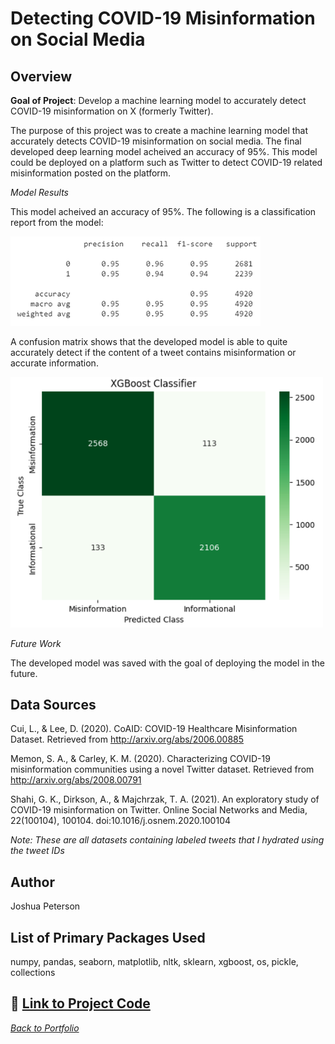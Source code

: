 # Detecting COVID-19 Misinformation on Social Media

## Overview

**Goal of Project**: Develop a machine learning model to accurately detect COVID-19 misinformation on X (formerly Twitter). 

The purpose of this project was to create a machine learning model that accurately detects COVID-19 misinformation on social media. The final developed deep learning model acheived an accuracy of 95%. This model could be deployed on a platform such as Twitter to detect COVID-19 related misinformation posted on the platform. 

*Model Results*

This model acheived an accuracy of 95%. The following is a classification report from the model:

<img src="images/results.png" width="400"/>

A confusion matrix shows that the developed model is able to quite accurately detect if the content of a tweet contains misinformation or accurate information. 

<img src="images/confusion_matrix.png" width="500"/>

*Future Work*

The developed model was saved with the goal of deploying the model in the future. 

## Data Sources

Cui, L., & Lee, D. (2020). CoAID: COVID-19 Healthcare Misinformation Dataset. Retrieved from http://arxiv.org/abs/2006.00885 

Memon, S. A., & Carley, K. M. (2020). Characterizing COVID-19 misinformation communities using a novel Twitter dataset. Retrieved from http://arxiv.org/abs/2008.00791  

Shahi, G. K., Dirkson, A., & Majchrzak, T. A. (2021). An exploratory study of COVID-19 misinformation on Twitter. Online Social Networks and Media, 22(100104), 100104. doi:10.1016/j.osnem.2020.100104 

*Note: These are all datasets containing labeled tweets that I hydrated using the tweet IDs* 

## Author

Joshua Peterson

## List of Primary Packages Used

numpy, pandas, seaborn, matplotlib, nltk, sklearn, xgboost, os, pickle, collections

## 🔗 [Link to Project Code](https://github.com/joshapeterson/My-Portfolio/blob/main/misinformation-detection-project/misinformation_detection_project_code.ipynb)

*[Back to Portfolio](https://github.com/joshapeterson/My-Portfolio)*

